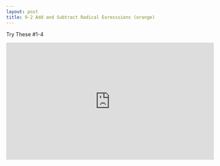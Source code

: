 ```yaml
---
layout: post
title: 9-2 Add and Subtract Radical Exresssions (orange)
---
```

Try These #1-4
<iframe width="560" height="315" src="https://www.youtube.com/embed/4uo7lp1mYe4" frameborder="0" allowfullscreen></iframe>
